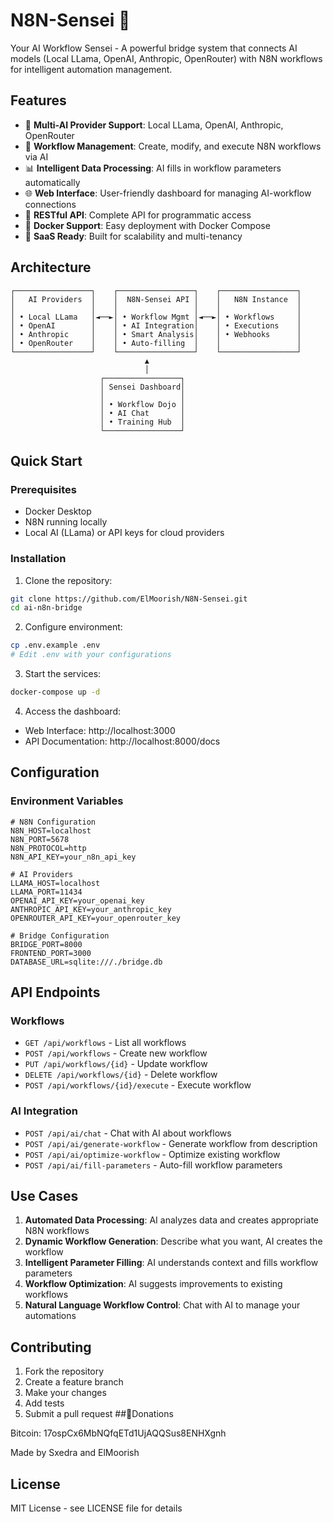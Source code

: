 # N8N-Sensei 🥋

Your AI Workflow Sensei - A powerful bridge system that connects AI models (Local LLama, OpenAI, Anthropic, OpenRouter) with N8N workflows for intelligent automation management.

## Features

- 🤖 **Multi-AI Provider Support**: Local LLama, OpenAI, Anthropic, OpenRouter
- 🔄 **Workflow Management**: Create, modify, and execute N8N workflows via AI
- 📊 **Intelligent Data Processing**: AI fills in workflow parameters automatically
- 🌐 **Web Interface**: User-friendly dashboard for managing AI-workflow connections
- 🔌 **RESTful API**: Complete API for programmatic access
- 🐳 **Docker Support**: Easy deployment with Docker Compose
- 💼 **SaaS Ready**: Built for scalability and multi-tenancy

## Architecture

```
┌─────────────────┐    ┌─────────────────┐    ┌─────────────────┐
│   AI Providers  │    │  N8N-Sensei API │    │   N8N Instance  │
│                 │    │                 │    │                 │
│ • Local LLama   │◄──►│ • Workflow Mgmt │◄──►│ • Workflows     │
│ • OpenAI        │    │ • AI Integration│    │ • Executions    │
│ • Anthropic     │    │ • Smart Analysis│    │ • Webhooks      │
│ • OpenRouter    │    │ • Auto-filling  │    │                 │
└─────────────────┘    └─────────────────┘    └─────────────────┘
                              ▲
                              │
                    ┌─────────────────┐
                    │ Sensei Dashboard│
                    │                 │
                    │ • Workflow Dojo │
                    │ • AI Chat       │
                    │ • Training Hub  │
                    └─────────────────┘
```

## Quick Start

### Prerequisites

- Docker Desktop
- N8N running locally
- Local AI (LLama) or API keys for cloud providers

### Installation

1. Clone the repository:
```bash
git clone https://github.com/ElMoorish/N8N-Sensei.git
cd ai-n8n-bridge
```

2. Configure environment:
```bash
cp .env.example .env
# Edit .env with your configurations
```

3. Start the services:
```bash
docker-compose up -d
```

4. Access the dashboard:
- Web Interface: http://localhost:3000
- API Documentation: http://localhost:8000/docs

## Configuration

### Environment Variables

```env
# N8N Configuration
N8N_HOST=localhost
N8N_PORT=5678
N8N_PROTOCOL=http
N8N_API_KEY=your_n8n_api_key

# AI Providers
LLAMA_HOST=localhost
LLAMA_PORT=11434
OPENAI_API_KEY=your_openai_key
ANTHROPIC_API_KEY=your_anthropic_key
OPENROUTER_API_KEY=your_openrouter_key

# Bridge Configuration
BRIDGE_PORT=8000
FRONTEND_PORT=3000
DATABASE_URL=sqlite:///./bridge.db
```

## API Endpoints

### Workflows
- `GET /api/workflows` - List all workflows
- `POST /api/workflows` - Create new workflow
- `PUT /api/workflows/{id}` - Update workflow
- `DELETE /api/workflows/{id}` - Delete workflow
- `POST /api/workflows/{id}/execute` - Execute workflow

### AI Integration
- `POST /api/ai/chat` - Chat with AI about workflows
- `POST /api/ai/generate-workflow` - Generate workflow from description
- `POST /api/ai/optimize-workflow` - Optimize existing workflow
- `POST /api/ai/fill-parameters` - Auto-fill workflow parameters

## Use Cases

1. **Automated Data Processing**: AI analyzes data and creates appropriate N8N workflows
2. **Dynamic Workflow Generation**: Describe what you want, AI creates the workflow
3. **Intelligent Parameter Filling**: AI understands context and fills workflow parameters
4. **Workflow Optimization**: AI suggests improvements to existing workflows
5. **Natural Language Workflow Control**: Chat with AI to manage your automations

## Contributing

1. Fork the repository
2. Create a feature branch
3. Make your changes
4. Add tests
5. Submit a pull request
##🙏Donations 


Bitcoin: 17ospCx6MbNQfqETd1UjAQQSus8ENHXgnh


Made by Sxedra and ElMoorish


## License

MIT License - see LICENSE file for details
